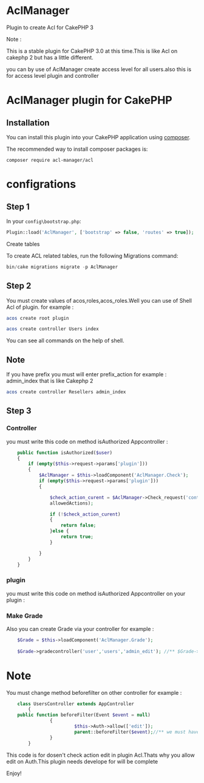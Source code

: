 # AclManager
Plugin to create Acl for CakePHP 3

Note :

This is a stable plugin for CakePHP 3.0 at this time.This is like Acl on cakephp 2 but has a little different.

you can by use of AclManager create access level for all users.also this is for access level plugin and controller

# AclManager plugin for CakePHP

## Installation

You can install this plugin into your CakePHP application using [composer](http://getcomposer.org).

The recommended way to install composer packages is:

```
composer require acl-manager/acl
```

# configrations

## Step 1

In your `config\bootstrap.php`:
```php
Plugin::load('AclManager', ['bootstrap' => false, 'routes' => true]);
```
Create tables

To create ACL related tables, run the following Migrations command:
```php
bin/cake migrations migrate -p AclManager
```
## Step 2

You must create values of acos,roles,acos_roles.Well you can use of Shell Acl of plugin.
for example :
```php
acos create root plugin
```
```php
acos create controller Users index
```
You can see all commands on the help of shell.

## Note

 If you have prefix you must will enter prefix_action for example : admin_index that is like Cakephp 2
 
```php
acos create controller Resellers admin_index
```

## Step 3

### Controller

you must write this code on method isAuthorized Appcontroller :

```php
	public function isAuthorized($user)
	{
		if (empty($this->request->params['plugin']))
		{
			$AclManager = $this->loadComponent('AclManager.Check');
			if (empty($this->request->params['plugin']))
			{

				$check_action_curent = $AclManager->Check_request('controller', $this->Auth->
				allowedActions);

				if (!$check_action_curent)
				{
					return false;
				}else {
					return true;
				}

			}
		}
	}
```
### plugin

you must write this code on method isAuthorized Appcontroller on your plugin :

### Make Grade

Also you can create Grade via your controller for example :
 
 ```php
     $Grade = $this->loadComponent('AclManager.Grade');
                                
     $Grade->gradecontroller('user','users','admin_edit'); //** $Grade->gradecontroller(name of roll,controller,action);  **// 
  ```

# Note

You must change method beforefilter on other controller for example :

```php
	class UsersController extends AppController
		{
	public function beforeFilter(Event $event = null)
				{
                         $this->Auth->allow(['edit']);
						 parent::beforeFilter($event);//** we must have parent beforfilter **//
				}
		}
```
This code is for dosen't check action edit in plugin Acl.Thats why you allow edit on Auth.This plugin needs develope for will be complete

Enjoy!


